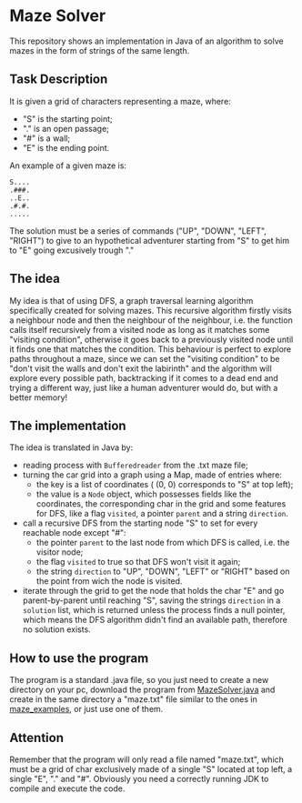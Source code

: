 # Maze Solver
This repository shows an implementation in Java of an algorithm to solve mazes in the form of strings of the same length.
## Task Description
It is given a grid of characters representing a maze, where:
* "S" is the starting point;
* "." is an open passage;
* "#" is a wall;
* "E" is the ending point.

An example of a given maze is:
```
S.... 
.###.
..E..
.#.#.
.....
```

The solution must be a series of commands ("UP", "DOWN", "LEFT", "RIGHT") to give to an hypothetical adventurer starting from "S" to get him to "E" going excusively trough "."
## The idea
My idea is that of using DFS, a graph traversal learning algorithm specifically created for solving mazes. This recursive algorithm firstly visits a neighbour node and then the neighbour of the neighbour, i.e. the function calls itself recursively from a visited node as long as it matches some "visiting condition", otherwise it goes back to a previously visited node until it finds one that matches the condition. This behaviour is perfect to explore paths throughout a maze, since we can set the "visiting condition" to be "don't visit the walls and don't exit the labirinth" and the algorithm will explore every possible path, backtracking if it comes to a dead end and trying a different way, just like a human adventurer would do, but with a better memory!
## The implementation
The idea is translated in Java by:
* reading process with `Bufferedreader` from the .txt maze file;
* turning the car grid into a graph using a Map, made of entries where:
  * the key is a list of coordinates ( (0, 0) corresponds to "S" at top left);
  * the value is a `Node` object, which possesses fields like the coordinates, the corresponding char in the grid and some features for DFS, like a flag `visited`, a pointer `parent` and a string `direction`.
* call a recursive DFS from the starting node "S" to set for every reachable node except "#":
  * the pointer `parent` to the last node from which DFS is called, i.e. the visitor node;
  * the flag `visited` to true so that DFS won't visit it again;
  * the string `direction` to "UP", "DOWN", "LEFT" or "RIGHT" based on the point from wich the node is visited.
* iterate through the grid to get the node that holds the char "E" and go parent-by-parent until reaching "S", saving the strings `direction` in a `solution` list, which is returned unless the process finds a null pointer, which means the DFS algorithm didn't find an available path, therefore no solution exists.
## How to use the program
The program is a standard .java file, so you just need to create a new directory on your pc, download the program from [MazeSolver.java](code/MazeSolver.java) and create in the same directory a "maze.txt" file similar to the ones in [maze_examples](code/maze_examples), or just use one of them. 
## Attention
Remember that the program will only read a file named "maze.txt", which must be a grid of char exclusively made of a single "S" located at top left, a single "E", "." and "#". Obviously you need a correctly running JDK to compile and execute the code.
